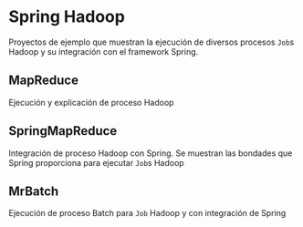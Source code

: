 # Spring Hadoop

Proyectos de ejemplo que muestran la ejecución de diversos procesos `Job`s Hadoop y su integración con el framework Spring. 

## MapReduce

Ejecución y explicación de proceso Hadoop

## SpringMapReduce

Integración de proceso Hadoop con Spring. Se muestran las bondades que Spring proporciona para ejecutar `Job`s Hadoop

## MrBatch

Ejecución de proceso Batch para `Job` Hadoop y con integración de Spring